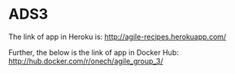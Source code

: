 # ADS3


The link of app in Heroku is:
http://agile-recipes.herokuapp.com/

Further, the below is the link of app in Docker Hub:
http://hub.docker.com/r/onech/agile_group_3/

